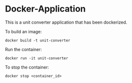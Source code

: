 # Docker-Application
This is a unit converter application that has been dockerized.

To build an image:

    docker build -t unit-converter

Run the container:

    docker run -it unit-converter

To stop the container:

    docker stop <container_id>
